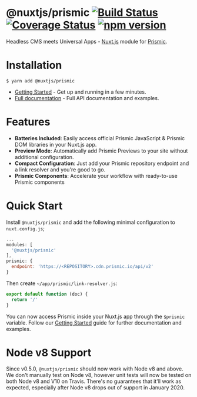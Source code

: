 # @nuxtjs/prismic [![Build Status](https://travis-ci.com/nuxt-community/prismic-nuxt.svg?branch=master)](https://travis-ci.com/nuxt-community/prismic-nuxt) [![Coverage Status](https://coveralls.io/repos/github/nuxt-community/prismic-nuxt/badge.svg?branch=master)](https://coveralls.io/github/nuxt-community/prismic-nuxt?branch=master) [![npm version](https://badge.fury.io/js/%40nuxtjs%2Fprismic.svg)](https://badge.fury.io/js/%40nuxtjs%2Fprismic)

Headless CMS meets Universal Apps - [Nuxt.js](https://nuxtjs.org) module for [Prismic](https://prismic.io).

# Installation

```
$ yarn add @nuxtjs/prismic
```

* [Getting Started](https://prismic-nuxt.js.org/docs/getting-started) - Get up and running in a few minutes.
* [Full documentation](https://prismic-nuxt.js.org/) - Full API documentation and examples.

# Features

* __Batteries Included__: Easily access official Prismic JavaScript & Prismic DOM libraries in your Nuxt.js app.
* __Preview Mode__: Automatically add Prismic Previews to your site without additional configuration.
* __Compact Configuration__: Just add your Prismic repository endpoint and a link resolver and you're good to go.
* __Prismic Components__: Accelerate your workflow with ready-to-use Prismic components

# Quick Start

Install `@nuxtjs/prismic` and add the following minimal configuration to `nuxt.config.js`;

```javascript
...
modules: [
  '@nuxtjs/prismic'
],
prismic: {
  endpoint: 'https://<REPOSITORY>.cdn.prismic.io/api/v2'
}
```

Then create `~/app/prismic/link-resolver.js`:

```js
export default function (doc) {
  return '/'
}
```

You can now access Prismic inside your Nuxt.js app through the `$prismic` variable. Follow our [Getting Started](https://prismic-nuxt.js.org/docs/getting-started) guide for further documentation and examples.

# Node v8 Support

Since v0.5.0, `@nuxtjs/prismic` should now work with Node v8 and above. We don't manually test on Node v8, however unit tests will now be tested on both Node v8 and V10 on Travis. There's no guarantees that it'll work as expected, especially after Node v8 drops out of support in January 2020.
